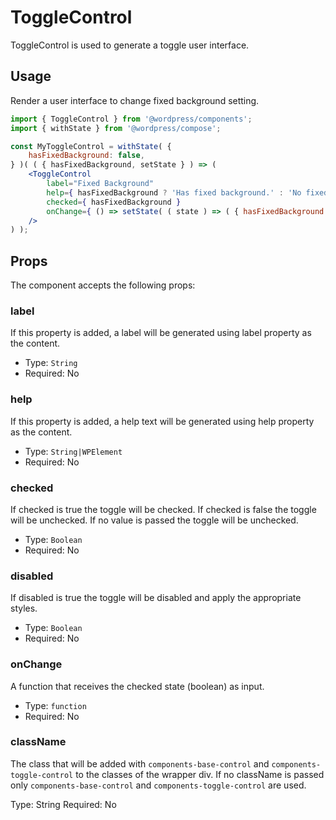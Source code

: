 # ToggleControl

ToggleControl is used to generate a toggle user interface.


## Usage

Render a user interface to change fixed background setting.
```jsx
import { ToggleControl } from '@wordpress/components';
import { withState } from '@wordpress/compose';

const MyToggleControl = withState( {
	hasFixedBackground: false,
} )( ( { hasFixedBackground, setState } ) => (
	<ToggleControl
		label="Fixed Background"
		help={ hasFixedBackground ? 'Has fixed background.' : 'No fixed background.' }
		checked={ hasFixedBackground }
		onChange={ () => setState( ( state ) => ( { hasFixedBackground: ! state.hasFixedBackground } ) ) }
	/>
) );
```

## Props

The component accepts the following props:

### label

If this property is added, a label will be generated using label property as the content.

- Type: `String`
- Required: No

### help

If this property is added, a help text will be generated using help property as the content.

- Type: `String|WPElement`
- Required: No

### checked

If checked is true the toggle will be checked. If checked is false the toggle will be unchecked.
If no value is passed the toggle will be unchecked.

- Type: `Boolean`
- Required: No

### disabled

If disabled is true the toggle will be disabled and apply the appropriate styles.

- Type: `Boolean`
- Required: No


### onChange

A function that receives the checked state (boolean) as input.

- Type: `function`
- Required: No

### className

The class that will be added with `components-base-control` and `components-toggle-control` to the classes of the wrapper div. If no className is passed only `components-base-control` and `components-toggle-control` are used.

Type: String
Required: No
